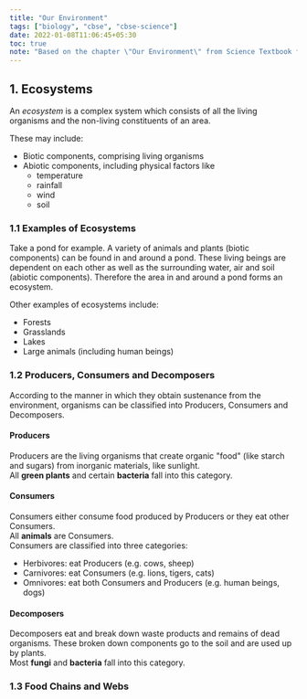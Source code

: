 ```yaml
---
title: "Our Environment"
tags: ["biology", "cbse", "cbse-science"]
date: 2022-01-08T11:06:45+05:30
toc: true
note: "Based on the chapter \"Our Environment\" from Science Textbook for Class X, NCERT"
---  
```

## 1. Ecosystems
An _ecosystem_ is a complex system which consists of all the living organisms and the non-living constituents of an area.   
    
These may include:
- Biotic components, comprising living organisms
- Abiotic components, including physical factors like
  + temperature
  + rainfall
  + wind
  + soil

### 1.1 Examples of Ecosystems   
Take a pond for example. A variety of animals and plants (biotic components) can be found in and around a pond. These living beings are dependent on each other as well as the surrounding water, air and soil (abiotic components). Therefore the area in and around a pond forms an ecosystem.  
  
Other examples of ecosystems include:
- Forests
- Grasslands
- Lakes
- Large animals (including human beings)  
  
### 1.2 Producers, Consumers and Decomposers
According to the manner in which they obtain sustenance from the environment, organisms can be classified into Producers, Consumers and Decomposers.
  
#### Producers  
Producers are the living organisms that create organic "food" (like starch and sugars) from inorganic materials, like sunlight.  
All __green plants__ and certain __bacteria__ fall into this category.  
  
#### Consumers
Consumers either consume food produced by Producers or they eat other Consumers.  
All __animals__ are Consumers.  
Consumers are classified into three categories:  
- Herbivores: eat Producers (e.g. cows, sheep)  
- Carnivores: eat Consumers (e.g. lions, tigers, cats)
- Omnivores: eat both Consumers and Producers (e.g. human beings, dogs)  
  
#### Decomposers
Decomposers eat and break down waste products and remains of dead organisms. These broken down components go to the soil and are used up by plants.  
Most __fungi__ and __bacteria__ fall into this category.  
  
### 1.3 Food Chains and Webs
